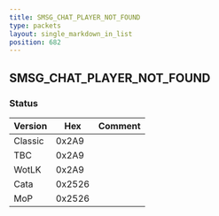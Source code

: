 ```yaml
---
title: SMSG_CHAT_PLAYER_NOT_FOUND
type: packets
layout: single_markdown_in_list
position: 682
---
```


## SMSG_CHAT_PLAYER_NOT_FOUND

### Status

Version    | Hex        | Comment
---------- | ---------- | ---------- 
Classic    | 0x2A9      | 
TBC        | 0x2A9      | 
WotLK      | 0x2A9      | 
Cata       | 0x2526     | 
MoP        | 0x2526     | 